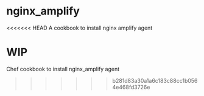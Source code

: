# nginx_amplify
<<<<<<< HEAD
A cookbook to install nginx amplify agent

WIP
=======
Chef cookbook to install nginx_amplify agent
>>>>>>> b281d83a30a1a6c183c88cc1b0564e468fd3726e
